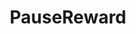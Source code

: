 ---
name: PauseReward
title: PauseReward
description: Pause a Twitch Channel Point Reward, owned by Streamer.bot
parameters:
  - name: rewardId
    import: twitch/rewards/id
example: |
    using System;
    public class CPHInline
    {
        public bool Execute()
        {
            //Define reward id you want to pause
            string rewardId = "4fcc2d13-9bcf-4c18-9d91-821a15f4b6e5";

            CPH.PauseReward(rewardId);
            return true;
        }
    }
---